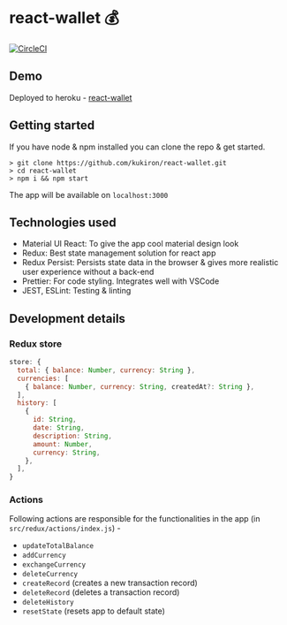 # react-wallet 💰

[![CircleCI](https://circleci.com/gh/kukiron/react-wallet/tree/master.svg?style=svg)](https://circleci.com/gh/kukiron/react-wallet/tree/master)

## Demo

Deployed to heroku - [react-wallet](https://react-wallet-kukiron.herokuapp.com/)

## Getting started

If you have node & npm installed you can clone the repo & get started.

```shell
> git clone https://github.com/kukiron/react-wallet.git
> cd react-wallet
> npm i && npm start
```

The app will be available on `localhost:3000`

## Technologies used

- Material UI React: To give the app cool material design look
- Redux: Best state management solution for react app
- Redux Persist: Persists state data in the browser & gives more realistic user experience without a back-end
- Prettier: For code styling. Integrates well with VSCode
- JEST, ESLint: Testing & linting

## Development details

### Redux store

```js
store: {
  total: { balance: Number, currency: String },
  currencies: [
    { balance: Number, currency: String, createdAt?: String },
  ],
  history: [
    {
      id: String,
      date: String,
      description: String,
      amount: Number,
      currency: String,
    },
  ],
}
```

### Actions

Following actions are responsible for the functionalities in the app (in `src/redux/actions/index.js`) -

- `updateTotalBalance`
- `addCurrency`
- `exchangeCurrency`
- `deleteCurrency`
- `createRecord` (creates a new transaction record)
- `deleteRecord` (deletes a transaction record)
- `deleteHistory`
- `resetState` (resets app to default state)
